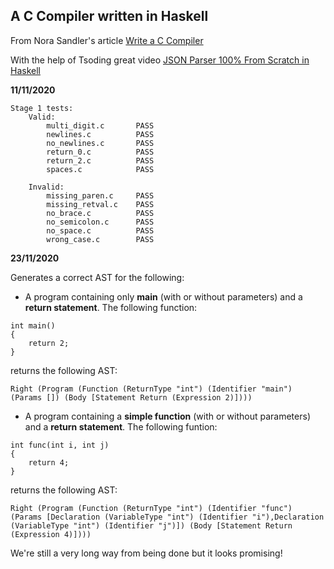 ## A C Compiler written in Haskell

From Nora Sandler's article [Write a C Compiler](https://norasandler.com/2017/11/29/Write-a-Compiler.html)

With the help of Tsoding great video [JSON Parser 100% From Scratch in Haskell](https://www.youtube.com/watch?v=N9RUqGYuGfw&t=957s)

**11/11/2020**
```
Stage 1 tests:
    Valid:
        multi_digit.c       PASS
        newlines.c          PASS
        no_newlines.c       PASS
        return_0.c          PASS
        return_2.c          PASS
        spaces.c            PASS

    Invalid:
        missing_paren.c     PASS 
        missing_retval.c    PASS
        no_brace.c          PASS
        no_semicolon.c      PASS
        no_space.c          PASS 
        wrong_case.c        PASS
```

**23/11/2020**

Generates a correct AST for the following:
- A program containing only **main** (with or without parameters) and a **return statement**.
The following function:
```
int main()
{
    return 2;
}
```
returns the following AST:
```
Right (Program (Function (ReturnType "int") (Identifier "main") (Params []) (Body [Statement Return (Expression 2)])))
```

- A program containing a **simple function** (with or without parameters) and a **return statement**.
The following funtion:
```
int func(int i, int j)
{
    return 4;
}
```
returns the following AST:
```
Right (Program (Function (ReturnType "int") (Identifier "func") (Params [Declaration (VariableType "int") (Identifier "i"),Declaration (VariableType "int") (Identifier "j")]) (Body [Statement Return (Expression 4)])))
```

We're still a very long way from being done but it looks promising!

